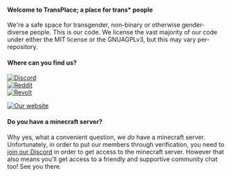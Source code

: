 #### Welcome to TransPlace; a place for trans* people
We're a safe space for transgender, non-binary or otherwise gender-diverse people. This is our code. We license the vast majority of our code under either the MIT license or the GNUAGPLv3, but this may vary per-repository.

#### Where can you find us?
[![Discord](https://img.shields.io/badge/message%20on%20discord-Minion%233665-7289DA?logo=discord&labelColor=grey&style=for-the-badge)](https://discord.gg/transplace)<br/>
[![Reddit](https://img.shields.io/badge/back%20to%20where%20it%20started-on%20Reddit?logo=reddit&labelColor=FF4500&style=for-the-badge)](https://reddit.com/r/transplace)<br/>
[![Revolt](https://img.shields.io/badge/discord%20causing%20%strife%3F-hop%20on%20Revolt-0dbd8b?logo=revoltdotchat&labelColor=ff4655&style=for-the-badge)](https://rvlt.gg/wEXFtr9s)<br/>

[![Our website](https://img.shields.io/badge/see%20it%20all%20again-on%20our%20website-0dbd8b?logo=internetexplorer&labelColor=grey&style=for-the-badge)](https://trans.gg)<br/>

#### Do you have a minecraft server?
Why yes, what a convenient question, we *do* have a minecraft server. Unfortunately, in order to put our members through verification, you need to [join our Discord](https://discord.gg/transplace) in order to get access to the minecraft server. However that also means you'll get access to a friendly and supportive community chat too! See you there.
